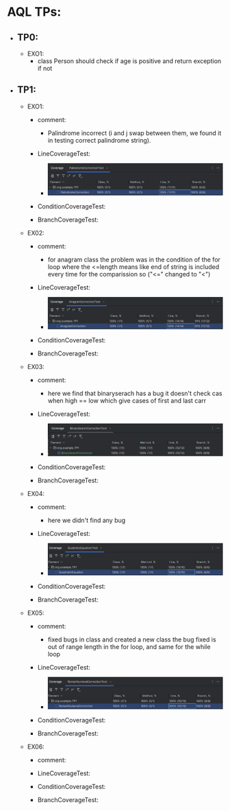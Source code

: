 # AQL TPs:
- ## TP0:
    - EXO1: 
        - class Person should check if age is positive and return exception if not
- ## TP1:
    - EXO1:
        - comment:
          - Palindrome incorrect (i and j swap between them, we found it in testing correct palindrome string).
        - LineCoverageTest:
            - ![Screenshot from 2025-04-13 18-35-43.png](images/Screenshot%20from%202025-04-13%2018-35-43.png)
        - ConditionCoverageTest:
        
        - BranchCoverageTest:
      
    - EX02:
      - comment:
        - for anagram class the problem was in the condition of the for loop where the <=length means like end of string is included every time for the comparission so ("<=" changed to  "<")
      - LineCoverageTest:
        - ![Screenshot from 2025-04-13 22-16-35.png](images/Screenshot%20from%202025-04-13%2022-16-35.png)
      - ConditionCoverageTest:
      
      - BranchCoverageTest:
      
    - EX03:
        - comment:
            - here we find that binaryserach has a bug it doesn't check cas when high == low which give cases of first and last carr 
        - LineCoverageTest:
          - ![Screenshot from 2025-04-13 22-47-22.png](images/Screenshot%20from%202025-04-13%2022-47-22.png)
      
        - ConditionCoverageTest:
      
        - BranchCoverageTest:
      
    - EX04:
        - comment:
          - here we didn't find any bug
        - LineCoverageTest:
            - ![Screenshot from 2025-04-14 04-35-18.png](images/Screenshot%20from%202025-04-14%2004-35-18.png)
        - ConditionCoverageTest:
      
        - BranchCoverageTest:
      
    - EX05:
        - comment:
          - fixed bugs in class and created a new class the bug fixed is out of range length in the for loop, and same for the while loop
      
        - LineCoverageTest:
            - ![Screenshot from 2025-04-14 04-53-14.png](images/Screenshot%20from%202025-04-14%2004-53-14.png)
        - ConditionCoverageTest:
      
        - BranchCoverageTest:
  
  - EX06:
      - comment:
    
      - LineCoverageTest:
    
      - ConditionCoverageTest:
    
      - BranchCoverageTest:
    

